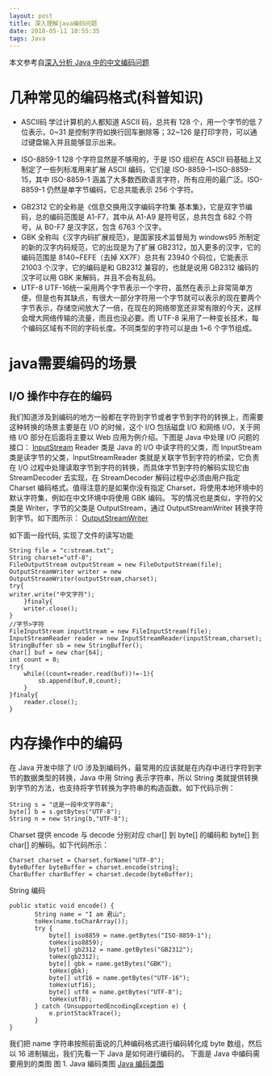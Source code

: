 ```yaml
---
layout: post
title: 深入理解java编码问题
date: 2018-05-11 10:55:35
tags: Java
---
```

本文参考自[深入分析 Java 中的中文编码问题 ](https://www.ibm.com/developerworks/cn/java/j-lo-chinesecoding/index.html)
# 几种常见的编码格式(科普知识)
* ASCII码
学过计算机的人都知道 ASCII 码，总共有 128 个，用一个字节的低 7 位表示，0~31 是控制字符如换行回车删除等；32~126 是打印字符，可以通过键盘输入并且能够显示出来。
+ ISO-8859-1
128 个字符显然是不够用的，于是 ISO 组织在 ASCII 码基础上又制定了一些列标准用来扩展 ASCII 编码，它们是 ISO-8859-1~ISO-8859-15，其中 ISO-8859-1 涵盖了大多数西欧语言字符，所有应用的最广泛。ISO-8859-1 仍然是单字节编码，它总共能表示 256 个字符。
* GB2312
它的全称是《信息交换用汉字编码字符集 基本集》，它是双字节编码，总的编码范围是 A1-F7，其中从 A1-A9 是符号区，总共包含 682 个符号，从 B0-F7 是汉字区，包含 6763 个汉字。
* GBK
全称叫《汉字内码扩展规范》，是国家技术监督局为 windows95 所制定的新的汉字内码规范，它的出现是为了扩展 GB2312，加入更多的汉字，它的编码范围是 8140~FEFE（去掉 XX7F）总共有 23940 个码位，它能表示 21003 个汉字，它的编码是和 GB2312 兼容的，也就是说用 GB2312 编码的汉字可以用 GBK 来解码，并且不会有乱码。
* UTF-8
UTF-16统一采用两个字节表示一个字符，虽然在表示上非常简单方便，但是也有其缺点，有很大一部分字符用一个字节就可以表示的现在要两个字节表示，存储空间放大了一倍，在现在的网络带宽还非常有限的今天，这样会增大网络传输的流量，而且也没必要。而 UTF-8 采用了一种变长技术，每个编码区域有不同的字码长度。不同类型的字符可以是由 1~6 个字节组成。
# java需要编码的场景
## I/O 操作中存在的编码
我们知道涉及到编码的地方一般都在字符到字节或者字节到字符的转换上，而需要这种转换的场景主要是在 I/O 的时候，这个 I/O 包括磁盘 I/O 和网络 I/O，关于网络 I/O 部分在后面将主要以 Web 应用为例介绍。下图是 Java 中处理 I/O 问题的接口：
[InputStream](https://www.ibm.com/developerworks/cn/java/j-lo-chinesecoding/image002.png)
Reader 类是 Java 的 I/O 中读字符的父类，而 InputStream 类是读字节的父类，InputStreamReader 类就是关联字节到字符的桥梁，它负责在 I/O 过程中处理读取字节到字符的转换，而具体字节到字符的解码实现它由 StreamDecoder 去实现，在 StreamDecoder 解码过程中必须由用户指定 Charset 编码格式。值得注意的是如果你没有指定 Charset，将使用本地环境中的默认字符集，例如在中文环境中将使用 GBK 编码。
写的情况也是类似，字符的父类是 Writer，字节的父类是 OutputStream，通过 OutputStreamWriter 转换字符到字节。如下图所示：
[OutputStreamWriter](https://www.ibm.com/developerworks/cn/java/j-lo-chinesecoding/image004.png)

如下面一段代码, 实现了文件的读写功能
```
String file = "c:stream.txt";
String charset="utf-8";
FileOutputStream outputStream = new FileOutputStream(file);
OutputStreamWriter writer = new OutputStreamWriter(outputStream,charset);
try{
writer.write("中文字符");
	}finaly{
	writer.close();
}
//字节>字符
FileInputStream inputStream = new FileInputStream(file);
InputStreamReader reader = new InputStreamReader(inputStream,charset);
StringBuffer sb = new StringBuffer();
char[] buf = new char[64];
int count = 0;
try{
	while((count=reader.read(buf))!=-1){
		sb.append(buf,0,count);
	}
}finaly{
	reader.close();
}

```
# 内存操作中的编码
在 Java 开发中除了 I/O 涉及到编码外，最常用的应该就是在内存中进行字符到字节的数据类型的转换，Java 中用 String 表示字符串，所以 String 类就提供转换到字节的方法，也支持将字节转换为字符串的构造函数。如下代码示例：
```
String s = "这是一段中文字符串"; 
byte[] b = s.getBytes("UTF-8"); 
String n = new String(b,"UTF-8");
```
Charset 提供 encode 与 decode 分别对应 char[] 到 byte[] 的编码和 byte[] 到 char[] 的解码。如下代码所示：
```
Charset charset = Charset.forName("UTF-8"); 
ByteBuffer byteBuffer = charset.encode(string); 
CharBuffer charBuffer = charset.decode(byteBuffer);
```
String 编码
```
public static void encode() { 
       String name = "I am 君山"; 
       toHex(name.toCharArray()); 
       try { 
           byte[] iso8859 = name.getBytes("ISO-8859-1"); 
           toHex(iso8859); 
           byte[] gb2312 = name.getBytes("GB2312"); 
           toHex(gb2312); 
           byte[] gbk = name.getBytes("GBK"); 
           toHex(gbk); 
           byte[] utf16 = name.getBytes("UTF-16"); 
           toHex(utf16); 
           byte[] utf8 = name.getBytes("UTF-8"); 
           toHex(utf8); 
       } catch (UnsupportedEncodingException e) { 
           e.printStackTrace(); 
       } 
}
```
我们把 name 字符串按照前面说的几种编码格式进行编码转化成 byte 数组，然后以 16 进制输出，我们先看一下 Java 是如何进行编码的。
下面是 Java 中编码需要用到的类图
图 1. Java 编码类图
[Java 编码类图](https://www.ibm.com/developerworks/cn/java/j-lo-chinesecoding/image007.jpg)

























